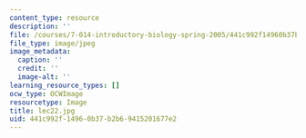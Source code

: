 ```yaml
---
content_type: resource
description: ''
file: /courses/7-014-introductory-biology-spring-2005/441c992f14960b37b2b69415201677e2_lec22.jpg
file_type: image/jpeg
image_metadata:
  caption: ''
  credit: ''
  image-alt: ''
learning_resource_types: []
ocw_type: OCWImage
resourcetype: Image
title: lec22.jpg
uid: 441c992f-1496-0b37-b2b6-9415201677e2
---
```

